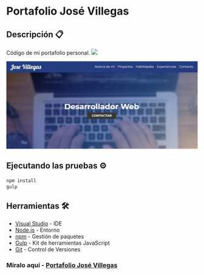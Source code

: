 # Portafolio José Villegas 


## Descripción 📋
Código de mi portafolio personal. <img src="https://emojis.slackmojis.com/emojis/images/1531849430/4246/blob-sunglasses.gif?1531849430" width="30"/>

![](src/img/Captura.JPG)


## Ejecutando las pruebas ⚙️
```
npm install
gulp
```

## Herramientas 🛠️

* [Visual Studio](https://visualstudio.microsoft.com/es/) - IDE
* [Node.js](node.js) - Entorno 
* [npm](https://www.npmjs.com/) -  Gestión de paquetes
* [Gulp](https://gulpjs.com/) -  Kit de herramientas JavaScript
* [Git](https://git-scm.com/) - Control de Versiones


###   Míralo aquí - [Portafolio José Villegas](https://likegallery.netlify.app/)
